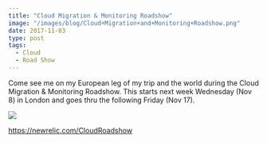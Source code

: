 ```yaml
---
title: "Cloud Migration & Monitoring Roadshow"
image: "/images/blog/Cloud+Migration+and+Monitoring+Roadshow.png"
date: 2017-11-03
type: post
tags:
  - Cloud
  - Road Show
---
```


Come see me on my European leg of my trip and the world during the Cloud Migration & Monitoring Roadshow. This starts next week Wednesday (Nov 8) in London and goes thru the following Friday (Nov 17).

<!--more-->

<img src="/images/blog/Cloud+Migration+and+Monitoring+Roadshow.png">

<a href="https://newrelic.com/CloudRoadshow" target="_blank">https://newrelic.com/CloudRoadshow</a>
